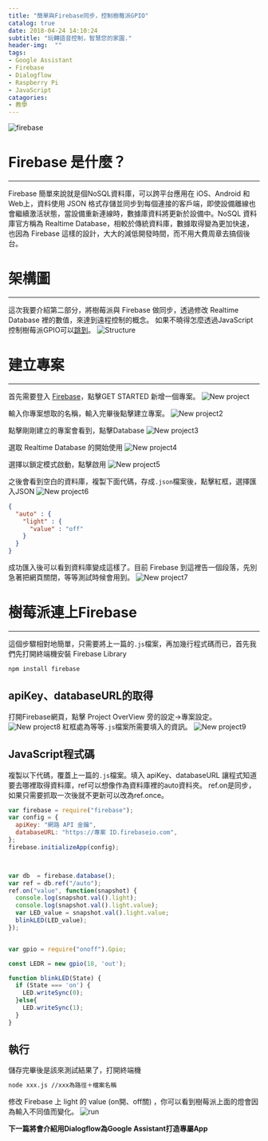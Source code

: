 ```yaml
---
title: "簡單與Firebase同步，控制樹莓派GPIO"
catalog: true
date: 2018-04-24 14:10:24
subtitle: "玩轉語音控制，智慧您的家園."
header-img:  ""
tags:
- Google Assistant
- Firebase
- Dialogflow
- Raspberry Pi
- JavaScript
catagories:
- 教學
---
```



![firebase](firebaseL.png)
# Firebase 是什麼？
---
Firebase 簡單來說就是個NoSQL資料庫，可以跨平台應用在 iOS、Android 和 Web上，資料使用 JSON 格式存儲並同步到每個連接的客戶端，即使設備離線也會繼續激活狀態，當設備重新連線時，數據庫資料將更新於設備中。NoSQL 資料庫官方稱為 Realtime Database，相較於傳統資料庫，數據取得變為更加快速，也因為 Firebase 這樣的設計，大大的減低開發時間，而不用大費周章去搞個後台。

# 架構圖
---
這次我要介紹第二部分，將樹莓派與 Firebase 做同步，透過修改 Realtime Database 裡的數值，來達到遠程控制的概念。 如果不曉得怎麼透過JavaScript 控制樹莓派GPIO可以[跳到](/2018/04/21/應用%20Google%20Assistant%20打造智慧家居)。
![Structure](Structure.png)
# 建立專案
---
首先需要登入 [Firebase](https://firebase.google.com/)，點擊GET STARTED 新增一個專案。
![New project](Newproject.png)

輸入你專案想取的名稱，輸入完畢後點擊建立專案。
![New project2](Newproject2.png)

點擊剛剛建立的專案會看到，點擊Database
![New project3](Newproject3.png)

選取 Realtime Database 的開始使用
![New project4](Newproject4.png)

選擇以鎖定模式啟動，點擊啟用
![New project5](Newproject5.png)

之後會看到空白的資料庫，複製下面代碼，存成`.json`檔案後，點擊紅框，選擇匯入JSON
![New project6](Newproject6.png)

```json
{
  "auto" : {
    "light" : {
      "value" : "off"
    }
  }
}
```

成功匯入後可以看到資料庫變成這樣了。目前 Firebase 到這裡告一個段落，先別急著把網頁關閉，等等測試時候會用到。
![New project7](Newproject7.png)

# 樹莓派連上Firebase
---
這個步驟相對地簡單，只需要將上一篇的`.js`檔案，再加幾行程式碼而已，首先我們先打開終端機安裝 Firebase Library
```bash
npm install firebase
```

## apiKey、databaseURL的取得
打開Firebase網頁，點擊 Project OverView 旁的設定→專案設定。
![New project8](Newproject8.png)
紅框處為等等`.js`檔案所需要填入的資訊。
![New project9](Newproject9.png)

## JavaScript程式碼
複製以下代碼，覆蓋上一篇的`.js`檔案。填入 apiKey、databaseURL 讓程式知道要去哪裡取得資料庫，ref可以想像作為資料庫裡的auto資料夾。
ref.on是同步，如果只需要抓取一次後就不更新可以改為ref.once。
```javascript
var firebase = require("firebase");
var config = {
  apiKey: "網路 API 金鑰",
  databaseURL: "https://專案 ID.firebaseio.com",
};
firebase.initializeApp(config);



var db  = firebase.database();
var ref = db.ref("/auto");
ref.on("value", function(snapshot) {
  console.log(snapshot.val().light);
  console.log(snapshot.val().light.value);
  var LED_value = snapshot.val().light.value;
  blinkLED(LED_value);
});


var gpio = require("onoff").Gpio;

const LEDR = new gpio(18, 'out');

function blinkLED(State) {
  if (State === 'on') {
    LED.writeSync(0);
  }else{
    LED.writeSync(1);
  }
}
```

## 執行
儲存完畢後是該來測試結果了，打開終端機
```bash
node xxx.js //xxx為路徑＋檔案名稱
```
修改 Firebase 上 light 的 value (on開、off關) ，你可以看到樹莓派上面的燈會因為輸入不同值而變化。
![run](run.png)

**下一篇將會介紹用Dialogflow為Google Assistant打造專屬App**
